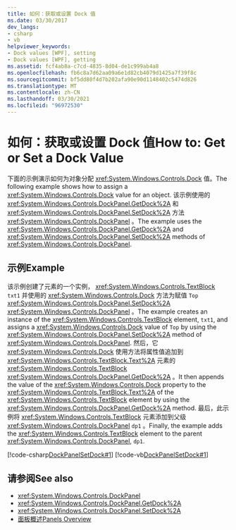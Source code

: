 ```yaml
---
title: 如何：获取或设置 Dock 值
ms.date: 03/30/2017
dev_langs:
- csharp
- vb
helpviewer_keywords:
- Dock values [WPF], setting
- Dock values [WPF], getting
ms.assetid: fcf4ab8a-c7cd-4835-8d04-de1c999ab4a8
ms.openlocfilehash: fb6c8a7d62aa09a6e1d82cb4079d1425a7f39f8c
ms.sourcegitcommit: bf5dd80f4d7b202afa90e90d1148402c5474d826
ms.translationtype: MT
ms.contentlocale: zh-CN
ms.lasthandoff: 03/30/2021
ms.locfileid: "96972530"
---
```

# <a name="how-to-get-or-set-a-dock-value"></a><span data-ttu-id="7768e-102">如何：获取或设置 Dock 值</span><span class="sxs-lookup"><span data-stu-id="7768e-102">How to: Get or Set a Dock Value</span></span>
<span data-ttu-id="7768e-103">下面的示例演示如何为对象分配 <xref:System.Windows.Controls.Dock> 值。</span><span class="sxs-lookup"><span data-stu-id="7768e-103">The following example shows how to assign a <xref:System.Windows.Controls.Dock> value for an object.</span></span> <span data-ttu-id="7768e-104">该示例使用的 <xref:System.Windows.Controls.DockPanel.GetDock%2A> 和 <xref:System.Windows.Controls.DockPanel.SetDock%2A> 方法 <xref:System.Windows.Controls.DockPanel> 。</span><span class="sxs-lookup"><span data-stu-id="7768e-104">The example uses the <xref:System.Windows.Controls.DockPanel.GetDock%2A> and <xref:System.Windows.Controls.DockPanel.SetDock%2A> methods of <xref:System.Windows.Controls.DockPanel>.</span></span>  
  
## <a name="example"></a><span data-ttu-id="7768e-105">示例</span><span class="sxs-lookup"><span data-stu-id="7768e-105">Example</span></span>  
 <span data-ttu-id="7768e-106">该示例创建了元素的一个实例， <xref:System.Windows.Controls.TextBlock> `txt1` 并使用的 <xref:System.Windows.Controls.Dock> 方法为赋值 `Top` <xref:System.Windows.Controls.DockPanel.SetDock%2A> <xref:System.Windows.Controls.DockPanel> 。</span><span class="sxs-lookup"><span data-stu-id="7768e-106">The example creates an instance of the <xref:System.Windows.Controls.TextBlock> element, `txt1`, and assigns a <xref:System.Windows.Controls.Dock> value of `Top` by using the <xref:System.Windows.Controls.DockPanel.SetDock%2A> method of <xref:System.Windows.Controls.DockPanel>.</span></span> <span data-ttu-id="7768e-107">然后，它 <xref:System.Windows.Controls.Dock> 使用方法将属性值追加到 <xref:System.Windows.Controls.TextBlock.Text%2A> 元素的 <xref:System.Windows.Controls.TextBlock> <xref:System.Windows.Controls.DockPanel.GetDock%2A> 。</span><span class="sxs-lookup"><span data-stu-id="7768e-107">It then appends the value of the <xref:System.Windows.Controls.Dock> property to the <xref:System.Windows.Controls.TextBlock.Text%2A> of the <xref:System.Windows.Controls.TextBlock> element by using the <xref:System.Windows.Controls.DockPanel.GetDock%2A> method.</span></span> <span data-ttu-id="7768e-108">最后，此示例将 <xref:System.Windows.Controls.TextBlock> 元素添加到父级 <xref:System.Windows.Controls.DockPanel> `dp1` 。</span><span class="sxs-lookup"><span data-stu-id="7768e-108">Finally, the example adds the <xref:System.Windows.Controls.TextBlock> element to the parent <xref:System.Windows.Controls.DockPanel>, `dp1`.</span></span>  
  
 [!code-csharp[DockPanelSetDock#1](~/samples/snippets/csharp/VS_Snippets_Wpf/DockPanelSetDock/CSharp/DockPanel_SetDock.cs#1)]
 [!code-vb[DockPanelSetDock#1](~/samples/snippets/visualbasic/VS_Snippets_Wpf/DockPanelSetDock/VisualBasic/DockPanel_SetDock.vb#1)]  
  
## <a name="see-also"></a><span data-ttu-id="7768e-109">请参阅</span><span class="sxs-lookup"><span data-stu-id="7768e-109">See also</span></span>

- <xref:System.Windows.Controls.DockPanel>
- <xref:System.Windows.Controls.DockPanel.GetDock%2A>
- <xref:System.Windows.Controls.DockPanel.SetDock%2A>
- [<span data-ttu-id="7768e-110">面板概述</span><span class="sxs-lookup"><span data-stu-id="7768e-110">Panels Overview</span></span>](panels-overview.md)
